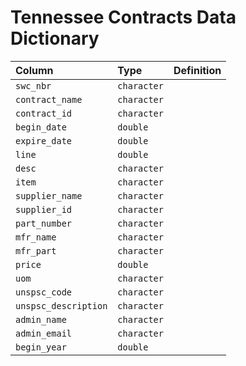 # Tennessee Contracts Data Dictionary

|Column               |Type        |Definition |
|:--------------------|:-----------|:----------|
|`swc_nbr`            |`character` |           |
|`contract_name`      |`character` |           |
|`contract_id`        |`character` |           |
|`begin_date`         |`double`    |           |
|`expire_date`        |`double`    |           |
|`line`               |`double`    |           |
|`desc`               |`character` |           |
|`item`               |`character` |           |
|`supplier_name`      |`character` |           |
|`supplier_id`        |`character` |           |
|`part_number`        |`character` |           |
|`mfr_name`           |`character` |           |
|`mfr_part`           |`character` |           |
|`price`              |`double`    |           |
|`uom`                |`character` |           |
|`unspsc_code`        |`character` |           |
|`unspsc_description` |`character` |           |
|`admin_name`         |`character` |           |
|`admin_email`        |`character` |           |
|`begin_year`         |`double`    |           |
